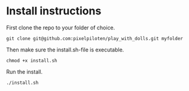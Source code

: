# Install instructions

First clone the repo to your folder of choice.

```
git clone git@github.com:pixelpiloten/play_with_dolls.git myfolder 
```

Then make sure the install.sh-file is executable.

```
chmod +x install.sh
```

Run the install.

```
./install.sh
```